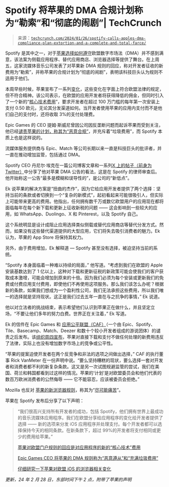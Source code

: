 <!--yml

category: 未分类

date: 2024-05-27 15:14:10

-->

# Spotify 将苹果的 DMA 合规计划称为“勒索”和“彻底的闹剧”| TechCrunch

> 来源：[`techcrunch.com/2024/01/26/spotify-calls-apples-dma-compliance-plan-extortion-and-a-complete-and-total-farce/`](https://techcrunch.com/2024/01/26/spotify-calls-apples-dma-compliance-plan-extortion-and-a-complete-and-total-farce/)

Spotify 是其中之一，对于[苹果选择如何遵守](https://techcrunch.com/2024/01/25/apple-dma-changes/)欧盟数字市场法（DMA）并不感到满意，该法案为侧载应用程序、替代应用商店、浏览器选择等提供了舞台。在上周五，这家流媒体音乐公司发表了对苹果新 DMA 规则的回应，称对开发者征收的新费用为“勒索”，并称苹果的合规计划为“彻底的闹剧”，表明该科技巨头认为规则不适用于他们。

本周早些时候，苹果宣布了一系列[变化](https://techcrunch.com/2024/01/25/apple-dma-changes/)，这些变化在字面上符合欧盟法律的规定，但不符合精神。该公司表示，在欧盟的应用开发者将获得降低的佣金，但同时引入了一个新的“[核心技术费用](https://www.apple.com/cm/newsroom/2024/01/apple-announces-changes-to-ios-safari-and-the-app-store-in-the-european-union/#:~:text=Core%20Technology%20Fee%20%E2%80%94%20iOS%20apps,over%20a%201%20million%20threshold.)”，要求开发者在超过 100 万门槛的每年第一次安装上支付 0.50 欧元，无论其分发渠道如何。当开发者使用苹果的应用内支付而不是他们自己的支付时，还将收取 3%的支付处理费。

Epic Games 的 CEO 提姆·斯威尼曾因公司因反垄断问题而起诉苹果而受到关注，他已经[谴责苹果的计划，称其为“恶意合规”](https://techcrunch.com/2024/01/25/epic-games-ceo-calls-out-apples-dma-rules-as-malicious-compliance-and-full-of-junk-fees/)，并充斥着“垃圾费用”，而 Spotify 本质上也是这样说的。

流媒体服务提供商与 Epic、Match 等公司长期以来一直是科技巨头的批评者，并一直在推动增加监管，包括通过 DMA。

Spotify CEO 丹尼尔·埃克在一篇公司博客文章和一系列[X 上的帖子（前身为 Twitter）](https://twitter.com/eldsjal/status/1750988499518362089?s=20)中分享了他对苹果 DMA 公告的看法，这是在 Spotify 的律师审查后。他开始称这一公告“最多是模糊和误导性的”，是公司的“新低点”。

Ek 说苹果的解决方案是“扭曲的杰作”，因为它给应用开发者提供了两个选择：坚持当前的条款或者切换到一个“复杂的新模式”，起初看起来可能很吸引人，但实际上可能带来更高的费用。他指出，任何拥有数千万或数亿欧盟用户的应用现在都将面临每年在每个新下载和更新上征收新税的问题 —— 这会影响到一些较大的应用，如 WhatsApp、Duolingo、X 和 Pinterest，以及 Spotify 自己。

这个系统明显是设计成阻止应用选择类似侧载或替代应用商店等替代分发方式。然而，如果没有这些替代渠道提供的大型应用，它们将失去吸引消费者的魅力。Ek 认为，苹果的 App Store 将保持其权力。

另外，由于费用增加，Ek 解释道 — Spotify 甚至没有选择，被迫坚持当前的系统。

“Spotify 本身面临着一种难以持续的局面，” 他写道。“考虑到我们在欧盟的 Apple 安装基数达到了 1 亿以上，这种对下载和更新征税的新政策可能会使我们的客户获取成本激增，可能会增加到原来的十倍。因为我们必须为每个安装或更新我们的免费或付费应用支付费用，即使他们不再使用这项服务。那么我们该怎么办呢？根据新的条款，如果我们想成为一个盈利性公司，我们无法承担这些费用，所以我们唯一的选择就是坚持现状。这正是我们过去五年一直在与之抗争的事情，” Ek 说道。

他以对立法者的挑战结束，表示希望他们认识到苹果正在做什么，并且坚定立场，“不要让他们多年的努力白费。世界正在关注着，” Ek 写道。

Ek 的信件在 Epic Games 和 [应用公平联盟（CAF）](https://appfairness.org/)（一个由 Epic、Spotify、Tile、Basecamp、Match、Deezer 和数十个较小开发者组成的游说团体）的谴责之后发布。该[组织周四宣布](https://appfairness.org/caf-statement-on-apples-dma-non-compliance-plan/)，苹果对直接下载和支付不做任何处理的新费用违反了法律，实际上也没有增加数字市场上的竞争或公平性。

“苹果的提案迫使开发者在两个反竞争和非法的选项之间做出选择，” CAF 的执行董事 Rick VanMeter 在一份声明中说。“要么坚持糟糕的现状，要么选择一套对开发者和消费者都不利的新复杂条款。这又是另一次试图规避监管的尝试，我们在美国、荷兰和韩国都看到过这样的情况。苹果的‘计划’是对欧盟委员会和他们代表的数百万欧洲消费者的公然侮辱 —— 它不能容忍，应该被委员会拒绝。”

Mozilla 也反对 [苹果的新浏览器规则](https://techcrunch.com/2024/01/26/apple-dma-webkit/)，称其为“[尽可能痛苦](https://www.theverge.com/2024/1/26/24052067/mozilla-apple-ios-browser-rules-firefox)”。

苹果在 Spotify 发布后分享了以下声明：

> “我们很高兴支持所有开发者的成功，包括 Spotify，他们拥有世界上最成功的音乐流媒体应用程序。我们在欧盟分享给应用程序的变化给开发者提供了选择 —— 新的选项来分发 iOS 应用程序并处理支付。每个开发者都可以选择保持今天的相同条款。在新条款下，超过 99%的开发者将支付相同或更少的费用给苹果。”
> 
> [苹果对欧盟门户规则的回应是对应用程序的新的“核心技术”费用](https://techcrunch.com/2024/01/25/apple-dma-changes/)
> 
> [Epic Games CEO 将苹果的 DMA 规则称为“恶意遵从”和“充满垃圾费用”](https://techcrunch.com/2024/01/25/epic-games-ceo-calls-out-apples-dma-rules-as-malicious-compliance-and-full-of-junk-fees/)
> 
> [仔细研究一下苹果对欧盟 iOS 的浏览器相关变化](https://techcrunch.com/2024/01/26/apple-dma-webkit/)

*更新，24 年 2 月 28 日，东部时间下午 2 点，附带了苹果的声明*
